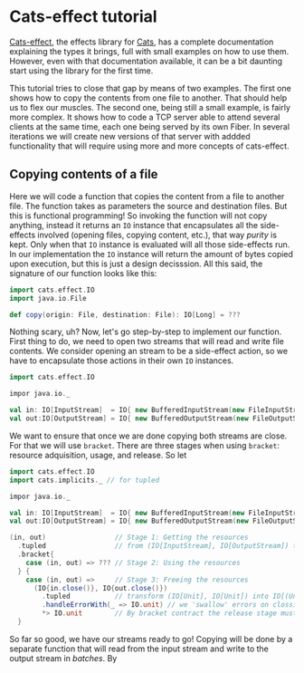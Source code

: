 Cats-effect tutorial
====================
[Cats-effect](https://typelevel.org/cats-effect), the effects library for [Cats](https://typelevel.org/cats), has a
complete documentation explaining the types it brings, full with small examples on how to use them. However, even with
that documentation available, it can be a bit daunting start using the library for the first time.

This tutorial tries to close that gap by means of two examples. The first one shows how to copy the contents from one
file to another. That should help us to flex our muscles. The second one, being still a small example, is fairly more
complex. It shows how to code a TCP server able to attend several clients at the same time, each one being served by its
own Fiber. In several iterations we will create new versions of that server with addded functionality that will require
using more and more concepts of cats-effect.

Copying contents of a file
--------------------------
Here we will code a function that copies the content from a file to another file. The function takes as parameters the
source and destination files. But this is functional programming! So invoking the function will not copy anything,
instead it returns an `IO` instance that encapsulates all the side-effects involved (opening files, copying content,
etc.), that way _purity_ is kept. Only when that `IO` instance is evaluated will all those side-effects run. In our
implementation the `IO` instance will return the amount of bytes copied upon execution, but this is just a design
decisssion. All this said, the signature of our function looks like this:

```scala
import cats.effect.IO
import java.io.File

def copy(origin: File, destination: File): IO[Long] = ???
```

Nothing scary, uh? Now, let's go step-by-step to implement our function. First thing to do, we need to open two streams
that will read and write file contents. We consider opening an stream to be a side-effect action, so we have to
encapsulate those actions in their own `IO` instances.

```scala
import cats.effect.IO

impor java.io._

val in: IO[InputStream]  = IO{ new BufferedInputStream(new FileInputStream(origin)) }
val out:IO[OutputStream] = IO{ new BufferedOutputStream(new FileOutputStream(destination)) }
```

We want to ensure that once we are done copying both streams are close. For that we will use `bracket`. There are three
stages when using `bracket`: resource adquisition, usage, and release. So let

```scala
import cats.effect.IO
import cats.implicits._ // for tupled

impor java.io._

val in: IO[InputStream]  = IO{ new BufferedInputStream(new FileInputStream(origin)) }
val out:IO[OutputStream] = IO{ new BufferedOutputStream(new FileOutputStream(destination)) }

(in, out)                 // Stage 1: Getting the resources 
  .tupled                 // from (IO[InputStream], IO[OutputStream]) to IO[(InputStream, OutputStream)]
  .bracket{
    case (in, out) => ??? // Stage 2: Using the resources
  } {
    case (in, out) =>     // Stage 3: Freeing the resources
      (IO{in.close()}, IO{out.close()})
        .tupled           // transform (IO[Unit], IO[Unit]) into IO[(Unit, Unit)]
        .handleErrorWith(_ => IO.unit) // we 'swallow' errors on clossing... meh
        *> IO.unit        // By bracket contract the release stage must finish with IO[Unit]
  }
```

So far so good, we have our streams ready to go! Copying will be done by a separate function that will read from the
input stream and write to the output stream in _batches_. By 



